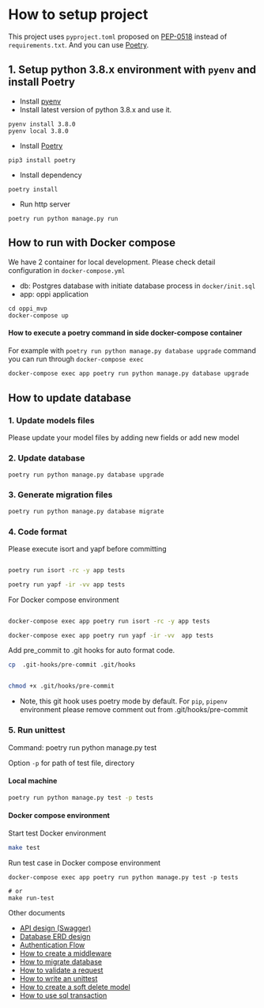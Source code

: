 # How to setup project

This project uses `pyproject.toml` proposed on [PEP-0518](https://www.python.org/dev/peps/pep-0518/#specification) instead of `requirements.txt`. And you can use [Poetry](https://python-poetry.org/).

## 1. Setup python 3.8.x environment with `pyenv` and install Poetry

- Install [pyenv](https://github.com/pyenv/pyenv)
- Install latest version of python 3.8.x and use it.

```
pyenv install 3.8.0
pyenv local 3.8.0
```

- Install [Poetry](https://python-poetry.org/)

```
pip3 install poetry
```

- Install dependency

```
poetry install
```

- Run http server

```
poetry run python manage.py run
```


## How to run with Docker compose

We have 2 container for local development. Please check detail configuration in `docker-compose.yml`

- db: Postgres database with initiate database process in `docker/init.sql`
- app: oppi application

```
cd oppi_mvp
docker-compose up
```

#### How to execute a poetry command in side docker-compose container
For example with `poetry run python manage.py database upgrade` command you can run through `docker-compose exec`

```bash
docker-compose exec app poetry run python manage.py database upgrade

```

## How to update database

### 1. Update models files
Please update your model files by adding new fields or add new model

### 2. Update database

```bash
poetry run python manage.py database upgrade
```

### 3. Generate migration files
```bash
poetry run python manage.py database migrate
```

### 4. Code format

Please execute isort and yapf before committing

```bash

poetry run isort -rc -y app tests

poetry run yapf -ir -vv app tests
```

For Docker compose environment

```bash

docker-compose exec app poetry run isort -rc -y app tests

docker-compose exec app poetry run yapf -ir -vv  app tests

```

Add pre_commit to .git hooks for auto format code.


```bash
cp  .git-hooks/pre-commit .git/hooks


chmod +x .git/hooks/pre-commit

```

* Note, this git hook uses poetry mode by default. For `pip`, `pipenv` environment please remove comment out from .git/hooks/pre-commit


### 5. Run unittest

Command:
poetry run python manage.py test

Option `-p` for path of test file, directory

#### Local machine

```bash
poetry run python manage.py test -p tests

```

#### Docker compose environment
Start test Docker environment

```bash
make test

```

Run test case in Docker compose environment
```.env
docker-compose exec app poetry run python manage.py test -p tests

# or
make run-test
```

Other documents
- [API design (Swagger)](./documents/api.yaml)
- [Database ERD design](./documents/db/schema.plantuml)
- [Authentication Flow](./documents/authentication.md)
- [How to create a middleware](./documents/how-to-create-middleware.md)
- [How to migrate database](./documents/how-to-migrate-database.md)
- [How to validate a request](./documents/how-to-validate-request-params.md)
- [How to write an unittest](./documents/unittest.md)
- [How to create a soft delete model](./documents/how-to-create-soft-delete-model.md)
- [How to use sql transaction](./documents/how-to-use-a-sql-transaction.md)
